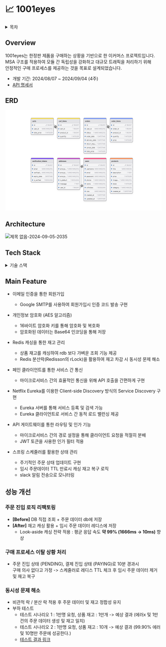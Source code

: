 # 📈 1001eyes

<details>
<summary>목차</summary>

- [Overview](#Overview)
- [ERD](#ERD)
- [Architecture](#Architecture)
- [Tech Stack](#Tech-Stack)
- [Main Feature](#Main-Feature)
- [성능 개선](#성능-개선)

[//]: # (- [Trouble Shooting]&#40;#Trouble-Shooting&#41;)

</details>


## Overview

1001eyes는 한정판 제품을 구매하는 상황을 기반으로 한 이커머스 프로젝트입니다. <br>
MSA 구조를 적용하여 모듈 간 독립성을 강화하고 대규모 트래픽을 처리하기 위해 <br>
안정적인 구매 프로세스를 제공하는 것을 목표로 설계되었습니다.


- 개발 기간: 2024/08/07 ~ 2024/09/04 (4주)
- [API 명세서](https://documenter.getpostman.com/view/33051866/2sA3s7ho4p)

## ERD
![img.png](etc/image/erd.png)


## Architecture

![제목 없음-2024-09-05-2035](https://github.com/user-attachments/assets/6d992906-e249-4d97-b705-cc28994c8472)


## Tech Stack
<details>
<summary>기술 스택</summary>
  
| **Tech**       | **Usage**                  |
|----------------|----------------------------|
| **Language**   | Java 21                    |
| **Framework**  | Spring Boot 3.3.2          |
| **Build**      | Gradle                     |
| **Database**   | MySQL 8.0.30               |
| **ORM**        | Spring Data JPA            |
| **Cache**      | Redis (Redisson 3.21.0)    |
| **Cloud**      | Spring Cloud 2023.0.3      |
| **Service Discovery** | Spring Eureka       |
| **API Gateway**| Spring Cloud Gateway 4.1.5 |
| **Library**    | Feign Client               |
| **Library**    | JJWT (0.11.5)              |
| **Library**    | Spring Boot Mail (3.1.2)   |
| **Load Testing** | JMeter                   |
| **DevOps**     | Docker (25.0.3)            |

</details>


## Main Feature

- 이메일 인증을 통한 회원가입
  - Google SMTP를 사용하여 회원가입시 인증 코드 발송 구현

- 개인정보 암호화 (AES 알고리즘)
  - 16바이트 암호화 키를 통해 암호화 및 복호화
  - 암호화된 데이터는 Base64 인코딩을 통해 저장

- Redis 캐싱을 통한 재고 관리
  - 상품 재고를 캐싱하여 rdb 보다 가벼운 조회 기능 제공 
  - Redis 분산락(Redisson의 rLock)을 활용하여 재고 차감 시 동시성 문제 해소

- 페인 클라이언트를 통한 서비스 간 통신
  - 마이크로서비스 간의 효율적인 통신을 위해 API 호출을 간편하게 구현

- Netflix Eureka를 이용한 Client-side Discovery 방식의 Service Discovery 구현
  - Eureka 서버를 통해 서비스 등록 및 검색 가능
  - Eureka 클라이언트로 서비스 간 동적 로드 밸런싱 제공


- API 게이트웨이를 통한 라우팅 및 인가 기능
    - 마이크로서비스 간의 경로 설정을 통해 클라이언트 요청을 적절히 분배
    - JWT 토큰을 사용한 인가 필터 적용  

- 스프링 스케줄러를 활용한 상태 관리
  - 주기적인 주문 상태 업데이트 구현
  - 임시 주문데이터 TTL 만료시 캐싱 재고 복구 로직
  - slack 알림 전송으로 모니터링


## 성능 개선

### 주문 진입 로직 리팩토링

- **[Before]** DB 직접 조회 + 주문 데이터 db에 저장
- **[After]** 재고 캐싱 활용 + 임시 주문 데이터 레디스에 저장
  - Look-aside 캐싱 전략 적용 : 평균 응답 속도 **약 99% (1666ms → 10ms)** 향상

### 구매 프로세스 이탈 상황 처리

- 주문 진입 상태 (PENDING), 결제 진입 상태 (PAYING)로 10분 경과시 <br>
  구매 의사 없다고 가정 -> 스케줄러로 레디스 TTL 체크 후 임시 주문 데이터 제거 및 재고 복구

### 동시성 문제 해소

- 비관적 락 / 분산 락 적용 후 주문 데이터 및 재고 정합성 유지
- 부하 테스트
  - 테스트 시나리오 1 : 1만명 요청, 상품 재고 : 1만개 -> 예상 결과 (에러x 및 1만건의 주문 데이터 생성 및 재고 일치)
  - 테스트 시나리오 2 : 1만명 요청, 상품 재고 : 10개 -> 예상 결과 (99.90% 에러 및 10명만 주문에 성공한다.)
  - [테스트 결과 링크](https://github.com/hhhyeon97/1001eyes/wiki/%EB%B6%80%ED%95%98%ED%85%8C%EC%8A%A4%ED%8A%B8-%EA%B2%B0%EA%B3%BC)


[//]: # (## Trouble Shooting)

<!--
<div align="right">

[맨 위로](#1001eyes)

</div> -->
